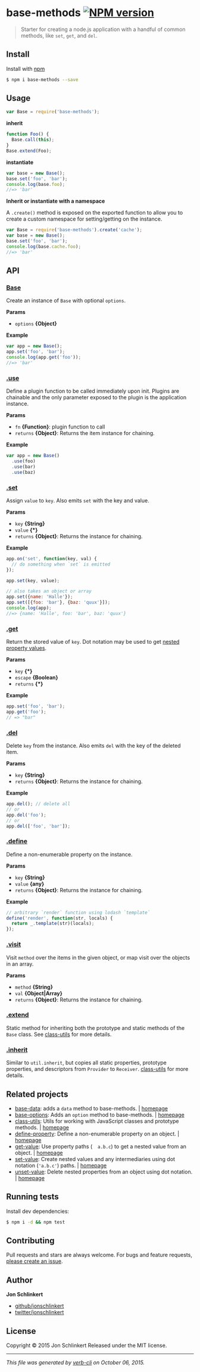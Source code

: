 # base-methods [![NPM version](https://badge.fury.io/js/base-methods.svg)](http://badge.fury.io/js/base-methods)

> Starter for creating a node.js application with a handful of common methods, like `set`, `get`, and `del`.

## Install

Install with [npm](https://www.npmjs.com/)

```sh
$ npm i base-methods --save
```

## Usage

```js
var Base = require('base-methods');
```

**inherit**

```js
function Foo() {
  Base.call(this);
}
Base.extend(Foo);
```

**instantiate**

```js
var base = new Base();
base.set('foo', 'bar');
console.log(base.foo);
//=> 'bar'
```

**Inherit or instantiate with a namespace**

A `.create()` method is exposed on the exported function to allow you to create a custom namespace for setting/getting on the instance.

```js
var Base = require('base-methods').create('cache');
var base = new Base();
base.set('foo', 'bar');
console.log(base.cache.foo);
//=> 'bar'
```

## API

### [Base](index.js#L20)

Create an instance of `Base` with optional `options`.

**Params**

* `options` **{Object}**

**Example**

```js
var app = new Base();
app.set('foo', 'bar');
console.log(app.get('foo'));
//=> 'bar'
```

### [.use](index.js#L52)

Define a plugin function to be called immediately upon init. Plugins are chainable and the only parameter exposed to the plugin is the application instance.

**Params**

* `fn` **{Function}**: plugin function to call
* `returns` **{Object}**: Returns the item instance for chaining.

**Example**

```js
var app = new Base()
  .use(foo)
  .use(bar)
  .use(baz)
```

### [.set](index.js#L82)

Assign `value` to `key`. Also emits `set` with the key and value.

**Params**

* `key` **{String}**
* `value` **{*}**
* `returns` **{Object}**: Returns the instance for chaining.

**Example**

```js
app.on('set', function(key, val) {
  // do something when `set` is emitted
});

app.set(key, value);

// also takes an object or array
app.set({name: 'Halle'});
app.set([{foo: 'bar'}, {baz: 'quux'}]);
console.log(app);
//=> {name: 'Halle', foo: 'bar', baz: 'quux'}
```

### [.get](index.js#L113)

Return the stored value of `key`. Dot notation may be used to get [nested property values][get-value].

**Params**

* `key` **{*}**
* `escape` **{Boolean}**
* `returns` **{*}**

**Example**

```js
app.set('foo', 'bar');
app.get('foo');
// => "bar"
```

### [.del](index.js#L137)

Delete `key` from the instance. Also emits `del` with the key of the deleted item.

**Params**

* `key` **{String}**
* `returns` **{Object}**: Returns the instance for chaining.

**Example**

```js
app.del(); // delete all
// or
app.del('foo');
// or
app.del(['foo', 'bar']);
```

### [.define](index.js#L177)

Define a non-enumerable property on the instance.

**Params**

* `key` **{String}**
* `value` **{any}**
* `returns` **{Object}**: Returns the instance for chaining.

**Example**

```js
// arbitrary `render` function using lodash `template`
define('render', function(str, locals) {
  return _.template(str)(locals);
});
```

### [.visit](index.js#L193)

Visit `method` over the items in the given object, or map
visit over the objects in an array.

**Params**

* `method` **{String}**
* `val` **{Object|Array}**
* `returns` **{Object}**: Returns the instance for chaining.

### [.extend](index.js#L207)

Static method for inheriting both the prototype and
static methods of the `Base` class. See [class-utils][]
for more details.

### [.inherit](index.js#L217)

Similar to `util.inherit`, but copies all static properties,
prototype properties, and descriptors from `Provider` to `Receiver`.
[class-utils][] for more details.

## Related projects

* [base-data](https://www.npmjs.com/package/base-data): adds a `data` method to base-methods. | [homepage](https://github.com/jonschlinkert/base-data)
* [base-options](https://www.npmjs.com/package/base-options): Adds an `option` method to base-methods. | [homepage](https://github.com/jonschlinkert/base-options)
* [class-utils](https://www.npmjs.com/package/class-utils): Utils for working with JavaScript classes and prototype methods. | [homepage](https://github.com/jonschlinkert/class-utils)
* [define-property](https://www.npmjs.com/package/define-property): Define a non-enumerable property on an object. | [homepage](https://github.com/jonschlinkert/define-property)
* [get-value](https://www.npmjs.com/package/get-value): Use property paths (`  a.b.c`) to get a nested value from an object. | [homepage](https://github.com/jonschlinkert/get-value)
* [set-value](https://www.npmjs.com/package/set-value): Create nested values and any intermediaries using dot notation (`'a.b.c'`) paths. | [homepage](https://github.com/jonschlinkert/set-value)
* [unset-value](https://www.npmjs.com/package/unset-value): Delete nested properties from an object using dot notation. | [homepage](https://github.com/jonschlinkert/unset-value)

## Running tests

Install dev dependencies:

```sh
$ npm i -d && npm test
```

## Contributing

Pull requests and stars are always welcome. For bugs and feature requests, [please create an issue](https://github.com/jonschlinkert/base-methods/issues/new).

## Author

**Jon Schlinkert**

+ [github/jonschlinkert](https://github.com/jonschlinkert)
+ [twitter/jonschlinkert](http://twitter.com/jonschlinkert)

## License

Copyright © 2015 Jon Schlinkert
Released under the MIT license.

***

_This file was generated by [verb-cli](https://github.com/assemble/verb-cli) on October 06, 2015._

[class-utils]: https://github.com/jonschlinkert/class-utils
[collection-visit]: https://github.com/jonschlinkert/collection-visit
[component-emitter]: https://github.com/component/emitter
[define-property]: https://github.com/jonschlinkert/define-property
[get-value]: https://github.com/jonschlinkert/get-value
[lazy-cache]: https://github.com/jonschlinkert/lazy-cache
[set-value]: https://github.com/jonschlinkert/set-value
[unset-value]: https://github.com/jonschlinkert/unset-value